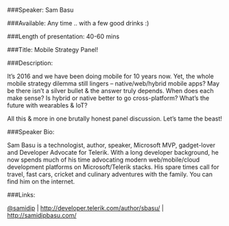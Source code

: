 
###Speaker: 
Sam Basu

###Available: 
Any time .. with a few good drinks :)

###Length of presentation: 
40-60 mins

###Title: Mobile Strategy Panel!

###Description:It’s 2016 and we have been doing mobile for 10 years now. Yet, the whole mobile strategy dilemma still lingers – native/web/hybrid mobile apps? May be there isn’t a silver bullet & the answer truly depends. When does each make sense? Is hybrid or native better to go cross-platform? What’s the future with wearables & IoT?All this & more in one brutally honest panel discussion. Let’s tame the beast!###Speaker Bio:
Sam Basu is a technologist, author, speaker, Microsoft MVP, gadget-lover and Developer Advocate for Telerik. With a long developer background, he now spends much of his time advocating modern web/mobile/cloud development platforms on Microsoft/Telerik stacks. His spare times call for travel, fast cars, cricket and culinary adventures with the family. You can find him on the internet.
###Links:
[@samidip](https://twitter.com/samidip) | http://developer.telerik.com/author/sbasu/ | http://samidipbasu.com/